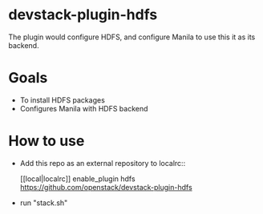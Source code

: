 # devstack-plugin-hdfs
The plugin would configure HDFS, and configure Manila to use this it as its backend.

# Goals

* To install HDFS packages
* Configures Manila with HDFS backend

# How to use

* Add this repo as an external repository to localrc::

     [[local|localrc]]
     enable_plugin hdfs https://github.com/openstack/devstack-plugin-hdfs

* run "stack.sh"

